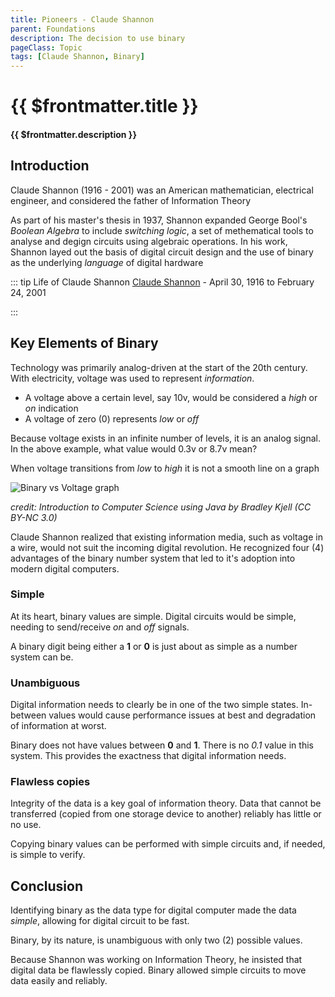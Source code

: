 ```yaml
---
title: Pioneers - Claude Shannon
parent: Foundations
description: The decision to use binary
pageClass: Topic
tags: [Claude Shannon, Binary]
---
```


<script setup>
import KeyConcepts from '../../.vitepress/components/KeyConcepts.vue'
</script>

# {{ $frontmatter.title }}

#### {{ $frontmatter.description }}

<KeyConcepts :ConceptArray= "[
  {
  Concept:'Choosing the right data type for digital computers',
  Details:'Claude Shannon recognized the important traits required for digital data processing'
},
{
  Concept:'Binary becomes the core data type',
  Details:'Based on the needs of digital computers to handles are share data, binary was the best option'
},
]" />

## Introduction

Claude Shannon (1916 - 2001) was an American mathematician, electrical engineer, and considered the father of Information Theory

As part of his master's thesis in 1937, Shannon expanded George Bool's *Boolean Algebra* to include *switching logic*, a set of methematical tools to analyse and degign circuits using algebraic operations. In his work, Shannon layed out the basis of digital circuit design and the use of binary as the underlying *language* of digital hardware

::: tip Life of Claude Shannon
[Claude Shannon](https://en.wikipedia.org/wiki/Claude_Shannon) - April 30, 1916 to February 24, 2001

:::

## Key Elements of Binary

Technology was primarily analog-driven at the start of the 20th century. With electricity, voltage was used to represent *information*. 
- A voltage above a certain level, say 10v, would be considered a *high* or *on* indication
- A voltage of zero (0) represents *low* or *off*

Because voltage exists in an infinite number of levels, it is an analog signal. In the above example, what value would 0.3v or 8.7v mean?

When voltage transitions from *low* to *high* it is not a smooth line on a graph

![Binary vs Voltage graph](http://computerscience.chemeketa.edu/cs160Reader/_images/binary_w_noise.gif)

*credit: Introduction to Computer Science using Java by Bradley Kjell (CC BY-NC 3.0)*

Claude Shannon realized that existing information media, such as voltage in a wire, would not suit the incoming digital revolution. He recognized four (4) advantages of the binary number system that led to it's adoption into modern digital computers.

### Simple

At its heart, binary values are simple. Digital circuits would be simple, needing to send/receive *on* and *off* signals.

A binary digit being either a **1** or **0** is just about as simple as a number system can be. 

### Unambiguous

Digital information needs to clearly be in one of the two simple states. In-between values would cause performance issues at best and degradation of information at worst.

Binary does not have values between **0** and **1**. There is no *0.1* value in this system. This provides the exactness that digital information needs.

### Flawless copies

Integrity of the data is a key goal of information theory. Data that cannot be transferred (copied from one storage device to another) reliably has little or no use.

Copying binary values can be performed with simple circuits and, if needed, is simple to verify.

## Conclusion

Identifying binary as the data type for digital computer made the data *simple*, allowing for digital circuit to be fast.

Binary, by its nature, is unambiguous with only two (2) possible values. 

Because Shannon was working on Information Theory, he insisted that digital data be flawlessly copied. Binary allowed simple circuits to move data easily and reliably.
